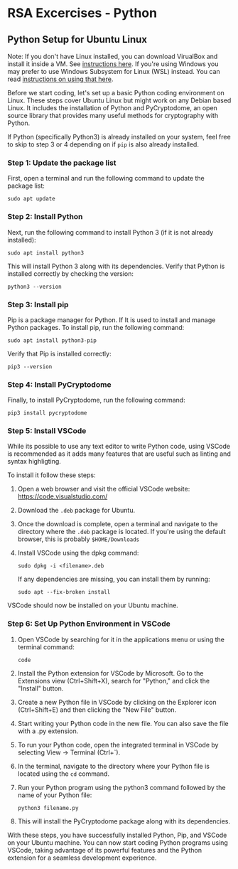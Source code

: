 # RSA Excercises - Python

## Python Setup for Ubuntu Linux

Note: If you don't have Linux installed, you can download VirualBox and install it inside a
      VM. See [instructions here](virtualbox.md). If you're using Windows you may prefer
      to use Windows Subsystem for Linux (WSL) instead. You can read
      [instructions on using that here](wsl.md).

Before we start coding, let's set up a basic Python coding environment on Linux. These
steps cover Ubuntu Linux but might work on any Debian based Linux. It includes the installation of Python 
and PyCryptodome, an open source library that provides many useful methods for cryptography
with Python.

If Python (specifically Python3) is already installed on your system, feel free to skip to
step 3 or 4 depending on if `pip` is also already installed.

### Step 1: Update the package list

First, open a terminal and run the following command to update the package list:

```
sudo apt update
```

### Step 2: Install Python

Next, run the following command to install Python 3 (if it is not already installed):

```
sudo apt install python3
```

This will install Python 3 along with its dependencies.  Verify that Python is installed
correctly by checking the version:

```
python3 --version
```

### Step 3: Install pip

Pip is a package manager for Python. If It is used to install and manage Python packages. 
To install pip, run the following command:

```
sudo apt install python3-pip
```

Verify that Pip is installed correctly:

```
pip3 --version
```

### Step 4: Install PyCryptodome

Finally, to install PyCryptodome, run the following command:

```
pip3 install pycryptodome
```

### Step 5: Install VSCode

While its possible to use any text editor to write Python code, using VSCode is recommended
as it adds many features that are useful such as linting and syntax highligting.

To install it follow these steps:

1. Open a web browser and visit the official VSCode website: https://code.visualstudio.com/
2. Download the `.deb` package for Ubuntu.
3. Once the download is complete, open a terminal and navigate to the directory where the `.deb` 
   package is located. If you're using the default browser, this is probably `$HOME/Downloads`

4. Install VSCode using the dpkg command:

   ```
   sudo dpkg -i <filename>.deb
   ```

   If any dependencies are missing, you can install them by running:


   ```
   sudo apt --fix-broken install
   ```

VSCode should now be installed on your Ubuntu machine.

### Step 6: Set Up Python Environment in VSCode

1. Open VSCode by searching for it in the applications menu or using the terminal command:

   ```
   code
   ```

2. Install the Python extension for VSCode by Microsoft. Go to the Extensions view (Ctrl+Shift+X),
   search for "Python," and click the "Install" button.
3. Create a new Python file in VSCode by clicking on the Explorer icon (Ctrl+Shift+E) and then
   clicking the "New File" button.
4. Start writing your Python code in the new file. You can also save the file with a .py extension.
5. To run your Python code, open the integrated terminal in VSCode by selecting View → Terminal
   (Ctrl+`).
6. In the terminal, navigate to the directory where your Python file is located using the `cd` 
   command.
7. Run your Python program using the python3 command followed by the name of your Python file:

   ```
   python3 filename.py
   ```

8. This will install the PyCryptodome package along with its dependencies.

With these steps, you have successfully installed Python, Pip, and VSCode on your Ubuntu machine.
You can now start coding Python programs using VSCode, taking advantage of its powerful features
and the Python extension for a seamless development experience.
